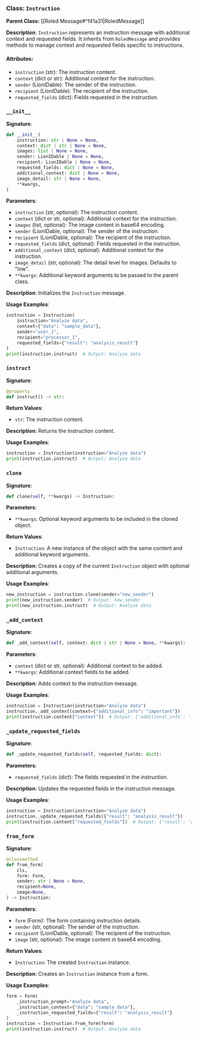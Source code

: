 
### Class: `Instruction`

**Parent Class:** [[Roled Message#^f41a31|RoledMessage]]

**Description**:
`Instruction` represents an instruction message with additional context and requested fields. It inherits from `RoledMessage` and provides methods to manage context and requested fields specific to instructions.

#### Attributes:
- `instruction` (str): The instruction content.
- `context` (dict or str): Additional context for the instruction.
- `sender` (LionIDable): The sender of the instruction.
- `recipient` (LionIDable): The recipient of the instruction.
- `requested_fields` (dict): Fields requested in the instruction.

### `__init__`

**Signature**:
```python
def __init__(
    instruction: str | None = None,
    context: dict | str | None = None,
    images: list | None = None,
    sender: LionIDable | None = None,
    recipient: LionIDable | None = None,
    requested_fields: dict | None = None,
    additional_context: dict | None = None,
    image_detail: str | None = None,
    **kwargs,
)
```

**Parameters**:
- `instruction` (str, optional): The instruction content.
- `context` (dict or str, optional): Additional context for the instruction.
- `images` (list, optional): The image content in base64 encoding.
- `sender` (LionIDable, optional): The sender of the instruction.
- `recipient` (LionIDable, optional): The recipient of the instruction.
- `requested_fields` (dict, optional): Fields requested in the instruction.
- `additional_context` (dict, optional): Additional context for the instruction.
- `image_detail` (str, optional): The detail level for images. Defaults to "low".
- `**kwargs`: Additional keyword arguments to be passed to the parent class.

**Description**:
Initializes the `Instruction` message.

**Usage Examples**:
```python
instruction = Instruction(
    instruction="Analyze data",
    context={"data": "sample_data"},
    sender="user_1",
    recipient="processor_1",
    requested_fields={"result": "analysis_result"}
)
print(instruction.instruct)  # Output: Analyze data
```

### `instruct`

**Signature**:
```python
@property
def instruct() -> str:
```

**Return Values**:
- `str`: The instruction content.

**Description**:
Returns the instruction content.

**Usage Examples**:
```python
instruction = Instruction(instruction="Analyze data")
print(instruction.instruct)  # Output: Analyze data
```

### `clone`

**Signature**:
```python
def clone(self, **kwargs) -> Instruction:
```

**Parameters**:
- `**kwargs`: Optional keyword arguments to be included in the cloned object.

**Return Values**:
- `Instruction`: A new instance of the object with the same content and additional keyword arguments.

**Description**:
Creates a copy of the current `Instruction` object with optional additional arguments.

**Usage Examples**:
```python
new_instruction = instruction.clone(sender="new_sender")
print(new_instruction.sender)  # Output: new_sender
print(new_instruction.instruct)  # Output: Analyze data
```

### `_add_context`

**Signature**:
```python
def _add_context(self, context: dict | str | None = None, **kwargs):
```

**Parameters**:
- `context` (dict or str, optional): Additional context to be added.
- `**kwargs`: Additional context fields to be added.

**Description**:
Adds context to the instruction message.

**Usage Examples**:
```python
instruction = Instruction(instruction="Analyze data")
instruction._add_context(context={"additional_info": "important"})
print(instruction.content["context"])  # Output: {'additional_info': 'important'}
```

### `_update_requested_fields`

**Signature**:
```python
def _update_requested_fields(self, requested_fields: dict):
```

**Parameters**:
- `requested_fields` (dict): The fields requested in the instruction.

**Description**:
Updates the requested fields in the instruction message.

**Usage Examples**:
```python
instruction = Instruction(instruction="Analyze data")
instruction._update_requested_fields({"result": "analysis_result"})
print(instruction.content["requested_fields"])  # Output: {'result': 'analysis_result'}
```

### `from_form`

**Signature**:
```python
@classmethod
def from_form(
    cls,
    form: Form,
    sender: str | None = None,
    recipient=None,
    image=None,
) -> Instruction:
```

**Parameters**:
- `form` (Form): The form containing instruction details.
- `sender` (str, optional): The sender of the instruction.
- `recipient` (LionIDable, optional): The recipient of the instruction.
- `image` (str, optional): The image content in base64 encoding.

**Return Values**:
- `Instruction`: The created `Instruction` instance.

**Description**:
Creates an `Instruction` instance from a form.

**Usage Examples**:
```python
form = Form(
    _instruction_prompt="Analyze data",
    _instruction_context={"data": "sample_data"},
    _instruction_requested_fields={"result": "analysis_result"}
)
instruction = Instruction.from_form(form)
print(instruction.instruct)  # Output: Analyze data
```
